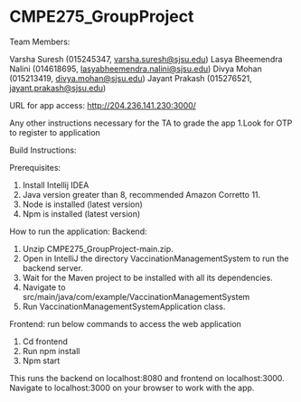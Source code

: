 # CMPE275_GroupProject
Team Members:

Varsha Suresh (015245347, varsha.suresh@sjsu.edu)
Lasya Bheemendra Nalini (014618695, lasyabheemendra.nalini@sjsu.edu)
Divya Mohan (015213419, divya.mohan@sjsu.edu)
Jayant Prakash (015276521, jayant.prakash@sjsu.edu)

URL for app access:
http://204.236.141.230:3000/

Any other instructions necessary for the TA to grade the app
1.Look for OTP to register to application

Build Instructions:

Prerequisites:
1. Install Intellij IDEA
2. Java version greater than 8, recommended Amazon Corretto 11.
3. Node is installed (latest version)
4. Npm is installed (latest version)

How to run the application:
Backend:
1. Unzip CMPE275_GroupProject-main.zip.
2. Open in IntelliJ the directory VaccinationManagementSystem to run the backend server.
3. Wait for the Maven project to be installed with all its dependencies.
4. Navigate to src/main/java/com/example/VaccinationManagementSystem
5. Run VaccinationManagementSystemApplication class.

Frontend: run below commands to access the web application
1. Cd frontend
2. Run npm install
3. Npm start

This runs the backend on localhost:8080 and frontend on localhost:3000.
Navigate to localhost:3000 on your browser to work with the app. 
